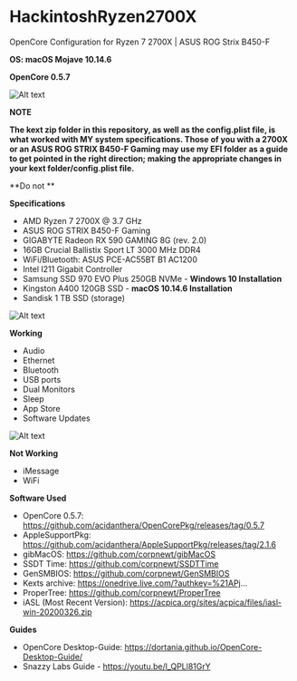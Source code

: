 # HackintoshRyzen2700X
OpenCore Configuration for Ryzen 7 2700X | ASUS ROG Strix B450-F

**OS: macOS Mojave 10.14.6**

**OpenCore 0.5.7**

![Alt text](https://raw.githubusercontent.com/thefallen0419/HackintoshRyzen2700X/master/HomeScreen.png?raw=true "HomeScreen")

**NOTE**

**The kext zip folder in this repository, as well as the config.plist file, is what worked with MY system specifications. Those of you with a 2700X or an ASUS ROG STRIX B450-F Gaming may use my EFI folder as a guide to get pointed in the right direction; making the appropriate changes in your kext folder/config.plist file.**

**Do not ** 

**Specifications**
- AMD Ryzen 7 2700X @ 3.7 GHz
- ASUS ROG STRIX B450-F Gaming
- GIGABYTE Radeon RX 590 GAMING 8G (rev. 2.0)
- 16GB Crucial Ballistix Sport LT 3000 MHz DDR4
- WiFi/Bluetooth: ASUS PCE-AC55BT B1 AC1200 
- Intel I211 Gigabit Controller
- Samsung SSD 970 EVO Plus 250GB NVMe - **Windows 10 Installation**
- Kingston A400 120GB SSD - **macOS 10.14.6 Installation**
- Sandisk 1 TB SSD (storage)

![Alt text](https://raw.githubusercontent.com/thefallen0419/HackintoshRyzen2700X/master/AMDPowerManagementGadget.png?raw=true "AMDPowerManagementGadget")

**Working**
-	Audio
-	Ethernet
-	Bluetooth
-	USB ports
-	Dual Monitors
-	Sleep
-	App Store
-	Software Updates

![Alt text](https://raw.githubusercontent.com/thefallen0419/HackintoshRyzen2700X/master/AppStoreandInternet.png?raw=true "AppStoreandInternet")

**Not Working**
-	iMessage
- WiFi 

**Software Used**
- OpenCore 0.5.7: https://github.com/acidanthera/OpenCorePkg/releases/tag/0.5.7
- AppleSupportPkg: https://github.com/acidanthera/AppleSupportPkg/releases/tag/2.1.6
- gibMacOS: https://github.com/corpnewt/gibMacOS
- SSDT Time: https://github.com/corpnewt/SSDTTime
- GenSMBIOS: https://github.com/corpnewt/GenSMBIOS
- Kexts archive: https://onedrive.live.com/?authkey=%21APj...
- ProperTree: https://github.com/corpnewt/ProperTree
- iASL (Most Recent Version): https://acpica.org/sites/acpica/files/iasl-win-20200326.zip

**Guides**
- OpenCore Desktop-Guide: https://dortania.github.io/OpenCore-Desktop-Guide/
- Snazzy Labs Guide - https://youtu.be/l_QPLl81GrY
